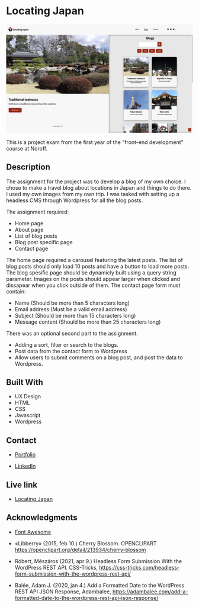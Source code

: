 # Locating Japan

![image](./images/Skjermbilde%202022-12-09%20kl.%2014.14.05.png)

This is a project exam from the first year of the "front-end development" course at Noroff.

## Description

The assignment for the project was to develop a blog of my own choice. I chose to make a travel blog about locations in Japan and things to do there. I used my own images from my own trip. I was tasked with setting up a headless CMS through Wordpress for all the blog posts.

The assignment required:

- Home page
- About page
- List of blog posts
- Blog post specific page
- Contact page

The home page required a carousel featuring the latest posts.
The list of blog posts should only load 10 posts and have a button to load more posts.
The blog spesific page should be dynamicly built using a query string parameter. Images on the posts should appear larger when clicked and dissapear when you click outside of them.
The contact page form must contain:

- Name (Should be more than 5 characters long)
- Email address (Must be a valid email address)
- Subject (Should be more than 15 characters long)
- Message content (Should be more than 25 characters long)

There was an optional second part to the assignment.

- Adding a sort, filter or search to the blogs.
- Post data from the contact form to Wordpress
- Allow users to submit comments on a blog post, and post the data to Wordpress.

## Built With

- UX Design
- HTML
- CSS
- Javascript
- Wordpress

## Contact

- [Portfolio](https://elegant-gecko-c4d465.netlify.app/index.html)

- [LinkedIn](https://www.linkedin.com/in/h%C3%A5kon-willand-engebretsen-03148a229/)

## Live link

- [Locating Japan](https://comforting-longma-e3f21d.netlify.app)

## Acknowledgments

- [Font Awesome](https://fontawesome.com/)

- «Libberry» (2015, feb 10.) Cherry Blossom. OPENCLIPART https://openclipart.org/detail/213934/cherry-blossom

- Róbert, Mészáros (2021, apr 9.) Headless Form Submission With the WordPress REST API. CSS-Tricks, https://css-tricks.com/headless-form-submission-with-the-wordpress-rest-api/

- Balée, Adam J. (2020, jan 4.) Add a Formatted Date to the WordPress REST API JSON Response, Adambalee, https://adambalee.com/add-a-formatted-date-to-the-wordpress-rest-api-json-response/
